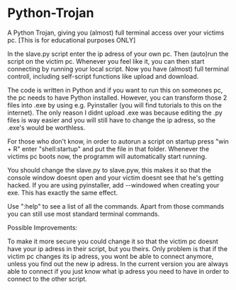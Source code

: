 # Python-Trojan
A Python Trojan, giving you (almost) full terminal access over your victims pc. [This is for educational purposes ONLY]

In the slave.py script enter the ip adress of your own pc. Then (auto)run the script on the victim pc. Whenever you feel like it, you can then start connecting by running your local script. Now you have (almost) full terminal controll, including self-script functions like upload and download.

The code is written in Python and if you want to run this on someones pc, the pc needs to have Python installed. However, you can transform those 2 files into .exe by using e.g. Pyinstaller (you will find tutorials to this on the internet). The only reason I didnt upload .exe was because editing the .py files is way easier and you will still have to change the ip adress, so the .exe's would be worthless.

For those who don't know, in order to autorun a script on startup press "win + R" enter "shell:startup" and put the file in that folder. Whenever the victims pc boots now, the programm will automatically start running. 

You should change the slave.py to slave.pyw, this makes it so that the console window doesnt open and your victim doesnt see that he's getting hacked. If you are using pyinstaller, add --windowed when creating your exe. This has exactly the same effect.

Use ":help" to see a list of all the commands. Apart from those commands you can still use most standard terminal commands.

Possible Improvements:

To make it more secure you could change it so that the victim pc doesnt have your ip adress in their script, but you theirs. Only problem is that if the victim pc changes its ip adress, you wont be able to connect anymore, unless you find out the new ip adress. In the current version you are always able to connect if you just know what ip adress you need to have in order to connect to the other script.

